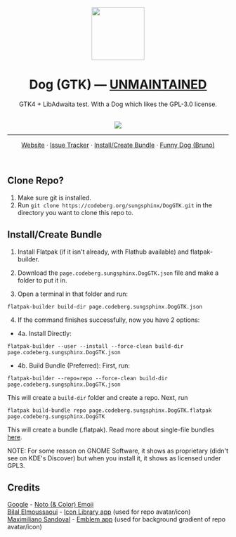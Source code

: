 <div align="center">
  <img src="https://codeberg.org/sungsphinx/Dog/raw/branch/main/data/icons/hicolor/scalable/apps/page.codeberg.sungsphinx.DogGTK.svg" width="120">
  <h1 align="center">Dog (GTK) — <a href="https://sungsphinx.codeberg.page/redirects/dogqt">UNMAINTAINED</a></h1>
  <p align="center">GTK4 + LibAdwaita test. With a Dog which likes the GPL-3.0 license.</p>
</div>

<br/>

<div align="center">
  <a href="https://codeberg.org/sungsphinx/DogGTK/src/branch/main/COPYING" title="License: GPL v3">
    <img src="https://img.shields.io/badge/License-GPL--3.0-blue.svg">
  </a>
  <br>
  <!--<a href="https://stopthemingmy.app" title="Please do not theme this app">
    <img src="https://stopthemingmy.app/badge.svg">
  </a>-->

  <hr />

  <a href="https://sungsphinx.codeberg.page">Website</a> ·
  <a href="https://codeberg.org/sungsphinx/DogGTK/issues">Issue Tracker</a> · 
  <a href="https://codeberg.org/sungsphinx/DogGTK#install-create-bundle">Install/Create Bundle</a> · 
  <a href="https://codeberg.org/sungsphinx/DogGTK/raw/branch/main/src/images/bjrunoada.jpg">Funny Dog (Bruno)</a>
</div>

<br/>

## Clone Repo?
1. Make sure git is installed.
2. Run ```git clone https://codeberg.org/sungsphinx/DogGTK.git``` in the directory you want to clone this repo to.

## Install/Create Bundle

1. Install Flatpak (if it isn't already, with Flathub available) and flatpak-builder.

2. Download the ```page.codeberg.sungsphinx.DogGTK.json``` file and make a folder to put it in.

3. Open a terminal in that folder and run:
```
flatpak-builder build-dir page.codeberg.sungsphinx.DogGTK.json
```

4. If the command finishes successfully, now you have 2 options:
* 4a. Install Directly: 
```
flatpak-builder --user --install --force-clean build-dir page.codeberg.sungsphinx.DogGTK.json
```

* 4b. Build Bundle (Preferred): First, run: 
```
flatpak-builder --repo=repo --force-clean build-dir page.codeberg.sungsphinx.DogGTK.json
```
This will create a ```build-dir``` folder and create a repo. Next, run 
```
flatpak build-bundle repo page.codeberg.sungsphinx.DogGTK.flatpak page.codeberg.sungsphinx.DogGTK
``` 
This will create a bundle (.flatpak). Read more about single-file bundles [here](https://docs.flatpak.org/en/latest/single-file-bundles.html).

NOTE: For some reason on GNOME Software, it shows as proprietary (didn't see on KDE's Discover) but when you install it, it shows as licensed under GPL3.

## Credits
[Google](https://about.google) - [Noto (& Color) Emoji](https://github.com/googlefonts/noto-emoji)\
[Bilal Elmoussaoui](https://belmoussaoui.com) - [Icon Library app](https://flathub.org/apps/org.gnome.design.IconLibrary) (used for repo avatar/icon)\
[Maximiliano Sandoval](https://gitlab.gnome.org/msandova) - [Emblem app](https://flathub.org/apps/org.gnome.design.Emblem) (used for background gradient of repo avatar/icon)